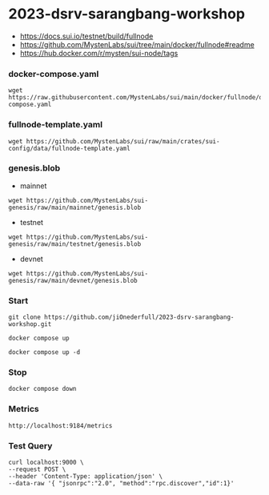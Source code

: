 # 2023-dsrv-sarangbang-workshop
- https://docs.sui.io/testnet/build/fullnode
- https://github.com/MystenLabs/sui/tree/main/docker/fullnode#readme
- https://hub.docker.com/r/mysten/sui-node/tags

### docker-compose.yaml
```
wget https://raw.githubusercontent.com/MystenLabs/sui/main/docker/fullnode/docker-compose.yaml
```

### fullnode-template.yaml
```
wget https://github.com/MystenLabs/sui/raw/main/crates/sui-config/data/fullnode-template.yaml
```

### genesis.blob
- mainnet
```
wget https://github.com/MystenLabs/sui-genesis/raw/main/mainnet/genesis.blob
```
- testnet
```
wget https://github.com/MystenLabs/sui-genesis/raw/main/testnet/genesis.blob
```
- devnet
```
wget https://github.com/MystenLabs/sui-genesis/raw/main/devnet/genesis.blob
```

### Start
```
git clone https://github.com/jiOnederfull/2023-dsrv-sarangbang-workshop.git
```
```
docker compose up
```
```
docker compose up -d
```

### Stop
```
docker compose down
```

### Metrics
```
http://localhost:9184/metrics
```


### Test Query
```
curl localhost:9000 \
--request POST \
--header 'Content-Type: application/json' \
--data-raw '{ "jsonrpc":"2.0", "method":"rpc.discover","id":1}'
```
